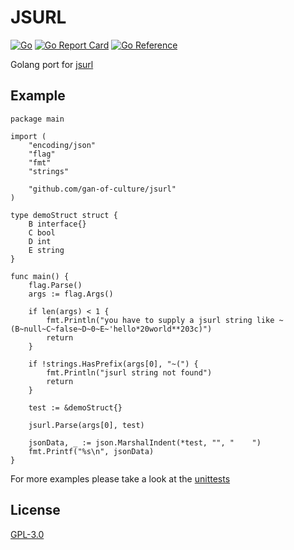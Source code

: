 # JSURL
[![Go](https://github.com/gan-of-culture/jsurl/actions/workflows/go.yml/badge.svg)](https://github.com/gan-of-culture/jsurl/actions/workflows/go.yml)
[![Go Report Card](https://goreportcard.com/badge/github.com/gan-of-culture/jsurl)](https://goreportcard.com/report/github.com/gan-of-culture/jsurl)
[![Go Reference](https://pkg.go.dev/badge/github.com/gan-of-culture/jsurl.svg)](https://pkg.go.dev/github.com/gan-of-culture/jsurl)

Golang port for [jsurl](https://github.com/Sage/jsurl)

## Example

```golang
package main

import (
	"encoding/json"
	"flag"
	"fmt"
	"strings"

	"github.com/gan-of-culture/jsurl"
)

type demoStruct struct {
	B interface{}
	C bool
	D int
	E string
}

func main() {
	flag.Parse()
	args := flag.Args()

	if len(args) < 1 {
		fmt.Println("you have to supply a jsurl string like ~(B~null~C~false~D~0~E~'hello*20world**203c)")
		return
	}

	if !strings.HasPrefix(args[0], "~(") {
		fmt.Println("jsurl string not found")
		return
	}

	test := &demoStruct{}

	jsurl.Parse(args[0], test)

	jsonData, _ := json.MarshalIndent(*test, "", "    ")
	fmt.Printf("%s\n", jsonData)
}
```

For more examples please take a look at the [unittests](jsurl_test.go)

## License

[GPL-3.0](LICENSE)

